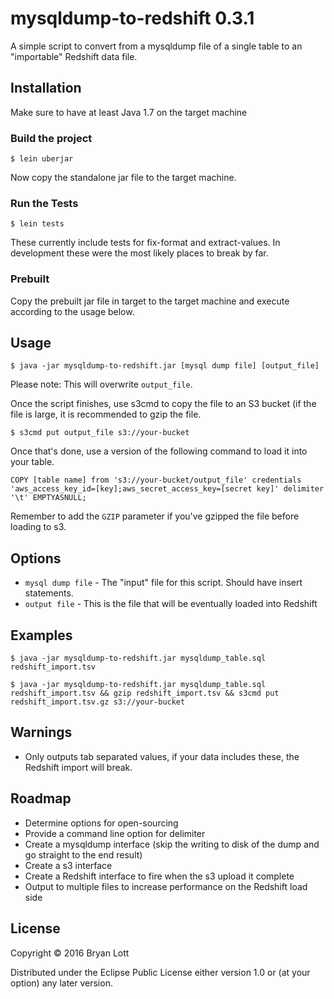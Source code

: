 # mysqldump-to-redshift 0.3.1

A simple script to convert from a mysqldump file of a single table to an "importable" Redshift data file.

## Installation

Make sure to have at least Java 1.7 on the target machine

### Build the project

    $ lein uberjar

Now copy the standalone jar file to the target machine.

### Run the Tests

    $ lein tests

These currently include tests for fix-format and extract-values.  In development these were the most likely places to break by far.

### Prebuilt

Copy the prebuilt jar file in target to the target machine and execute according to the usage below.

## Usage

    $ java -jar mysqldump-to-redshift.jar [mysql dump file] [output_file]

Please note: This will overwrite `output_file`.

Once the script finishes, use s3cmd to copy the file to an S3 bucket (if the file is large, it is recommended to gzip the file.

    $ s3cmd put output_file s3://your-bucket

Once that's done, use a version of the following command to load it into your table.

    COPY [table name] from 's3://your-bucket/output_file' credentials 'aws_access_key_id=[key];aws_secret_access_key=[secret key]' delimiter '\t' EMPTYASNULL;

Remember to add the `GZIP` parameter if you've gzipped the file before loading to s3.

## Options

* `mysql dump file` - The "input" file for this script.  Should have insert statements.
* `output file` - This is the file that will be eventually loaded into Redshift

## Examples

    $ java -jar mysqldump-to-redshift.jar mysqldump_table.sql redshift_import.tsv

    $ java -jar mysqldump-to-redshift.jar mysqldump_table.sql redshift_import.tsv && gzip redshift_import.tsv && s3cmd put redshift_import.tsv.gz s3://your-bucket

## Warnings

* Only outputs tab separated values, if your data includes these, the Redshift import will break.

## Roadmap

* Determine options for open-sourcing
* Provide a command line option for delimiter
* Create a mysqldump interface (skip the writing to disk of the dump and go straight to the end result)
* Create a s3 interface
* Create a Redshift interface to fire when the s3 upload it complete
* Output to multiple files to increase performance on the Redshift load side

## License

Copyright © 2016 Bryan Lott

Distributed under the Eclipse Public License either version 1.0 or (at
your option) any later version.

